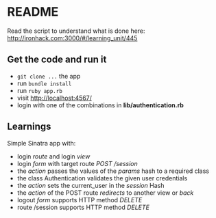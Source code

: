 # README

Read the script to understand what is done here: <http://ironhack.com:3000/#/learning_unit/445>

## Get the code and run it

* `git clone ...` the app
* run `bundle install`
* run `ruby app.rb`
* visit <http://localhost:4567/>
* login with one of the combinations in **lib/authentication.rb**

## Learnings

Simple Sinatra app with:

* login _route_ and login _view_
* login _form_ with target route _POST /session_
* the _action_ passes the values of the _params_ hash to a required class
* the class Authentication validates the given user credentials
* the _action_ sets the current_user in the _session_ Hash
* the _action_ of the POST route _redirects_ to another view or _back_
* logout _form_ supports HTTP method _DELETE_
* route /session supports HTTP method _DELETE_
